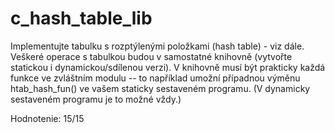 # c_hash_table_lib

Implementujte tabulku s rozptýlenými položkami (hash table) - viz dále.
Veškeré operace s tabulkou budou v samostatné knihovně (vytvořte statickou
i dynamickou/sdílenou verzi).  V knihovně musí být prakticky každá funkce ve
zvláštním modulu -- to například umožní případnou výměnu htab_hash_fun() ve vašem
staticky sestaveném programu. (V dynamicky sestaveném programu je to možné vždy.)

Hodnotenie: 15/15
